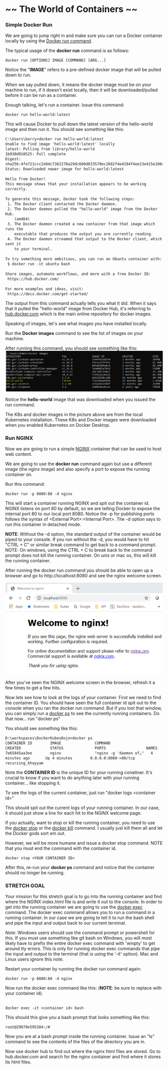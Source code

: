 # ~~ The World of Containers ~~

### Simple Docker Run

We are going to jump right in and make sure you can run a Docker container locally by using the [Docker run command](https://docs.docker.com/engine/reference/commandline/run/).

The typical usage of the **docker run** command is as follows:
```
docker run [OPTIONS] IMAGE [COMMAND] [ARG...]
```
Notice the "**IMAGE**" refers to a pre-defined docker image that will be pulled down to run.

When we say pulled down, it means the docker image must be on your machine to run, if it doesn't exist locally, then it will be downloaded/pulled before it can be run as a container.

Enough talking, let's run a container.  Issue this command:

```
docker run hello-world:latest

```
This will cause Docker to pull down the latest version of the hello-world image and then run it. 
You should see something like this:

```
C:\Users\barry>docker run hello-world:latest
Unable to find image 'hello-world:latest' locally
latest: Pulling from library/hello-world
1b930d010525: Pull complete
Digest: sha256:4fe721ccc2e8dc7362278a29dc660d833570ec2682f4e4194f4ee23e415e1064
Status: Downloaded newer image for hello-world:latest

Hello from Docker!
This message shows that your installation appears to be working correctly.

To generate this message, Docker took the following steps:
 1. The Docker client contacted the Docker daemon.
 2. The Docker daemon pulled the "hello-world" image from the Docker Hub.
    (amd64)
 3. The Docker daemon created a new container from that image which runs the
    executable that produces the output you are currently reading.
 4. The Docker daemon streamed that output to the Docker client, which sent it
    to your terminal.

To try something more ambitious, you can run an Ubuntu container with:
 $ docker run -it ubuntu bash

Share images, automate workflows, and more with a free Docker ID:
 https://hub.docker.com/

For more examples and ideas, visit:
 https://docs.docker.com/get-started/
```

The output from this command actually tells you what it did.  When it says that it pulled the "hello-world" image from Docker Hub, it's referring to [hub.docker.com](https://hub.docker.com/) which is the main online repository for docker images.

Speaking of images, let's see what images you have installed locally.

Run the **Docker images** command to see the list of images on your machine.

After running this command, you should see something like this:
![Images](/labs/images/Images.png)

Notice the **hello-world** image that was downloaded when you issued the run command.

The K8s and docker images in the picture above are from the local Kubernetes installation. These K8s and Docker images were downloaded when you enabled Kubernetes on Docker Desktop.

### Run NGINX

Now we are going to run a simple [NGINX](http://nginx.org/en/) container that can be used to host web content.

We are going to use the **docker run** command again but use a different image (the nginx image) and also specify a port to expose the running container on.

Run this command:

```
docker run -p 8080:80 -d nginx

```
This will start a container running NGINX and spit out the container id. NGINX listens on port 80 by default, so we are telling Docker to expose the internal port 80 to our local port 8080.  Notice the -p for publishing ports follows the syntax of \<External Port\>:\<Internal Port\>.  The -d option says to run this container in detached mode.  
 
 **NOTE**: Without the -d option, the standard output of the container would be piped to your console. If you run without the -d, you would have to hit "CTRL + C" or similar break command to get back to a command prompt.  NOTE: On windows, using the CTRL + C to break back to the command prompt does not kill the running container. On unix or mac os, this will kill the running container.

 After running the docker run command you should be able to open up a browser and go to http://localhost:8080 and see the nginx welcome screen.  
 
 ![NGINX Welcome](/labs/images/nginxWelcome.png)
 
After you've seen the NGINX welcome screen in the browser, refresh it a few times to get a few hits.

Now lets see how to look at the logs of your container.  First we need to find the container ID.  You should have seen the full container id spit out to the console when you ran the docker run command.  But if you lost that window, you can simply run a [docker ps](https://docs.docker.com/engine/reference/commandline/ps/) to see the currently running containers.
Do that now... run "docker ps"

You should see something like this:
```
D:\workspaces\DockerKubesDojo>docker ps
CONTAINER ID        IMAGE               COMMAND                  CREATED             STATUS              PORTS                  NAMES
7e65845aa3ee        nginx               "nginx -g 'daemon of…"   4 minutes ago       Up 4 minutes        0.0.0.0:8080->80/tcp   recursing_khayyam

```
Note the **CONTAINER ID** is the unique ID for your running conatiner.  It's crucial to know if you want to do anything later with your running container... like stopping it.

To see the logs of the current container, just run "docker logs \<container id>"
 
 This should spit out the current logs of your running container.  In our case, it should just show a line for each hit to the NGINX welcome page.

If you actually, want to stop or kill the running container, you need to use the [docker stop](https://docs.docker.com/engine/reference/commandline/stop/) or the [docker kill](https://docs.docker.com/engine/reference/commandline/kill/) command.  I usually just kill them all and let the Docker gods sort em out.

However, we will be more humane and issue a docker stop command.  NOTE that you must end the command with the container id.

```
docker stop <YOUR CONTAINER ID>
```
After this, re-run your **docker ps** command and notice that the container should no longer be running.


### STRETCH GOAL 

Your mission for this stretch goal is to go into the running container and find where the NGINX index.html file is and write it out to the console.  In order to get into the running container we are going to use the [docker exec](https://docs.docker.com/engine/reference/commandline/exec/) command.  The docker exec command allows you to run a command in a running container.  In our case we are going to tell it to run the bash shell and pipe the input and output back to our current terminal.

*Note*: Windows users should use the command prompt or powershell for this.  If you must use something like git bash on Windows, you will most likely have to prefix the entire docker exec command with 'winpty' to get around tty errors. This is only for running docker exec commands that pipe the input and output to the terminal (that is using the '-it' option).  Mac and Linux users ignore this note.

Restart your container by running the docker run command again:

```
docker run -p 8080:80 -d nginx

```

Now run the docker exec command like this: (**NOTE**: be sure to replace <container id> with your container id).

```

docker exec -it <container id> bash

```

This should this give you a bash prompt that looks something like this:

```
root@29870e595384:/#

```

Now you are at a bash prompt inside the running container.  Issue an "ls" command to see the contents of the files of the directory you are in.

Now use docker hub to find out where the nginx html files are stored.  Go to hub.docker.com and search for the nginx container and find where it stores its html files.



